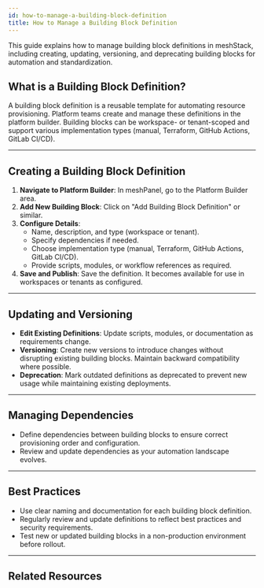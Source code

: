 ```yaml
---
id: how-to-manage-a-building-block-definition
title: How to Manage a Building Block Definition
---
```


This guide explains how to manage building block definitions in meshStack, including creating, updating, versioning, and deprecating building blocks for automation and standardization.

## What is a Building Block Definition?

A building block definition is a reusable template for automating resource provisioning. Platform teams create and manage these definitions in the platform builder. Building blocks can be workspace- or tenant-scoped and support various implementation types (manual, Terraform, GitHub Actions, GitLab CI/CD).

---

## Creating a Building Block Definition

1. **Navigate to Platform Builder**: In meshPanel, go to the Platform Builder area.
2. **Add New Building Block**: Click on "Add Building Block Definition" or similar.
3. **Configure Details**:
   - Name, description, and type (workspace or tenant).
   - Specify dependencies if needed.
   - Choose implementation type (manual, Terraform, GitHub Actions, GitLab CI/CD).
   - Provide scripts, modules, or workflow references as required.
4. **Save and Publish**: Save the definition. It becomes available for use in workspaces or tenants as configured.

---

## Updating and Versioning

- **Edit Existing Definitions**: Update scripts, modules, or documentation as requirements change.
- **Versioning**: Create new versions to introduce changes without disrupting existing building blocks. Maintain backward compatibility where possible.
- **Deprecation**: Mark outdated definitions as deprecated to prevent new usage while maintaining existing deployments.

---

## Managing Dependencies

- Define dependencies between building blocks to ensure correct provisioning order and configuration.
- Review and update dependencies as your automation landscape evolves.

---

## Best Practices

- Use clear naming and documentation for each building block definition.
- Regularly review and update definitions to reflect best practices and security requirements.
- Test new or updated building blocks in a non-production environment before rollout.

---

## Related Resources

